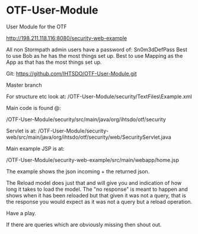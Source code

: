 OTF-User-Module
===============

User Module for the OTF

http://198.211.118.116:8080/security-web-example

All non Stormpath admin users have a password of: Sn0m3dDefPass
Best to use Bob as he has the most things set up.
Best to use Mapping as the App as that has the most things set up.

Git: https://github.com/IHTSDO/OTF-User-Module.git

Master branch

For structure etc look at:
/OTF-User-Module/security/TextFiles\Example.xml

Main code is found @:

/OTF-User-Module/security/src/main/java/org/ihtsdo/otf/security

Servlet is at:
/OTF-User-Module/security-web/src/main/java/org/ihtsdo/otf/security/web/SecurityServlet.java

Main example JSP is at:

/OTF-User-Module/security-web-example/src/main/webapp/home.jsp

The example shows the json incoming + the returned json.

The Reload model does just that and will give you and indication of how long it takes to load the model. 
The "no response" is meant to happen and shows when it has been reloaded but that given it was not a query, that is the response you would expect as it was not a query but a reload operation.

Have a play.

 If there are queries which are obviously missing then shout out.

